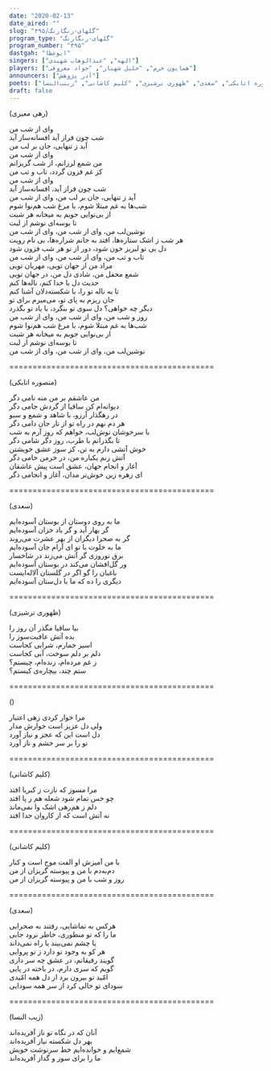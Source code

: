 ```yaml
---
date: "2020-02-13"
date_aired: ""
slug: "گلهای-رنگارنگ/۳۹۵"
program_type: "گلهای-رنگارنگ"
program_number: "۳۹۵"
dastgah: "ابوعطا"
singers: ["الهه", "عبدالوهاب شهیدی"]
players: ["همایون خرم", "جلیل شهناز", "جواد معروفی"]
announcers: ["آذر پژوهش"]
poets: ["رهی معیری", "منصوره اتابکی", "سعدی", "ظهوری ترشیزی", "کلیم کاشانی", "زینب‌النسا"]
draft: false
---
```


(رهی معیری)  

وای از شب من  
شب چون فراز آید افسانه‌ساز آید  
آید ز تنهایی، جان بر لب من  
وای از شب من  
من شمع لرزانم، از شب گریزانم  
کز غم فزون گردد، تاب و تب من  
وای از شب من  
شب چون فراز آید، افسانه‌ساز آید  
آید ز تنهایی، جان بر لب من، وای از شب من  
شب‌ها به غم مبتلا شوم، با مرغ شب هم‌نوا شوم  
از بی‌نوایی جویم به میخانه هر شبت  
تا بوسه‌ای نوشم از لبت  
نوشین‌لب من، وای از شب من، وای از شب من  
هر شب ز اشک ستاره‌ها، افتد به جانم شراره‌ها، بی نام رویت  
دل بی تو لبریز خون شود، دور از تو هر شب فزون شود  
تاب و تب من، وای از شب من، وای از شب من  
مراد من از جهان تویی، مهربان تویی  
شمع محفل من، شادی دل من، در جهان تویی  
حدیث دل با خدا کنم، ناله‌ها كنم  
تا به ناله تو را، با شکسته‌دلان آشنا کنم  
جان ریزم به پای تو، می‌میرم برای تو  
دیگر چه خواهی؟ دل سوی تو بنگرد، با یاد تو بگذرد  
روز و شب من، وای از شب من، وای از شب من  
شب‌ها به غم مبتلا شوم، با مرغ شب هم‌نوا شوم  
از بی‌نوایی جویم به میخانه هر شبت  
تا بوسه‌ای نوشم از لبت  
نوشین‌لب من، وای از شب من، وای از شب من  

============================================  

(منصوره اتابکی)  

من عاشقم بر من منه نامی دگر  
دیوانه‌ام کن ساقیا از گردش جامی دگر  
در رهگذار آرزو، با شاهد و شمع و سبو  
هر دم نهم در راه تو از تار جان دامی دگر  
با سرخوشان نوش‌لب، خواهم که روز آرم به شب  
تا بگذرانم با طرب، روز دگر شامی دگر  
خوش آتشی دارم به تن، کز سوز عشق خویشتن  
آتش زنم یکباره من، در خرمن خامی دگر  
آغاز و انجام جهان، عشق است پیش عاشقان  
ای زهره زین خوش‌تر مدان، آغاز و انجامی دگر  

============================================  

(سعدی)  

ما به روی دوستان از بوستان آسوده‌ایم  
گر بهار آید و گر باد خزان آسوده‌ایم  
گر به صحرا دیگران از بهر عشرت می‌روند  
ما به خلوت با تو ای آرام جان آسوده‌ایم  
برق نوروزی گر آتش می‌زند در شاخسار  
ور گل‌افشان می‌کند در بوستان آسوده‌ایم  
باغبان را گو اگر در گلستان آلاله‌ایست  
دیگری را ده که ما با دل‌ستان آسوده‌ایم  

============================================  

(ظهوری ترشیزی)  

بیا ساقیا مگذر آن روز را  
بده آتش عافیت‌سوز را  
اسیر خمارم، شرابی کجاست  
دلم بر دلم سوخت، آبی کجاست  
ز غم مرده‌ام، زنده‌ام، چیستم؟  
ستم چند، بیچاره‌ی کیستم؟  

============================================  

()  

مرا خوار کردی‌ زهی اعتبار  
ولی دل عزیز است خوارش مدار  
دل است این که عجز و نیاز آورد  
تو را بر سر خشم و ناز آورد  

============================================  

(کلیم کاشانی)  

مرا مسوز که نازت ز کبریا افتد  
چو خس تمام شود شعله هم ز پا افتد  
دلم ز هم‌رهی اشک وا نمی‌ماند  
نه آتش است که از کاروان جدا افتد  

============================================  

(کلیم کاشانی)  

با من آمیزش او الفت موج است و کنار  
دم‌به‌دم با من و پیوسته گریزان از من  
روز و شب با من و پیوسته گریزان از من  

============================================  

(سعدی)  

هرکس به تماشایی، رفتند به صحرایی  
ما را که تو منظوری، خاطر نرود جایی  
یا چشم نمی‌بیند یا راه نمی‌داند  
هر کو به وجود تو دارد ز تو پروایی  
گویند رفیقانم، در عشق چه سر داری  
گویم که سری دارم، در باخته در پایی  
امّید تو بیرون برد از دل همه امّیدی  
سودای تو خالی کرد از سر همه سودایی  

============================================  

(زیب‌ النسا)  

آنان که در نگاه تو ناز آفریده‌اند  
بهر دل شکسته نیاز آفریده‌اند  
شمع‌ایم و خوانده‌ایم خط سرنوشت خویش  
ما را برای سوز و گداز آفریده‌اند  
